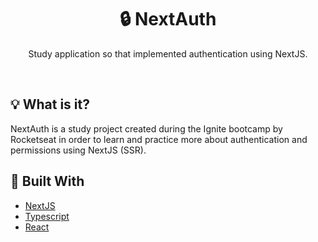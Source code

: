 <h1 align="center">🔒 NextAuth</h1>
<p align="center">Study application so that implemented authentication using NextJS.</p>

</br>

## 💡 What is it?
NextAuth is a study project created during the Ignite bootcamp by Rocketseat in order to learn and practice more about authentication and permissions using NextJS (SSR).

## 🚀 Built With
* [NextJS](https://nextjs.org/)
* [Typescript](https://www.typescriptlang.org/)
* [React](https://reactjs.org/)
